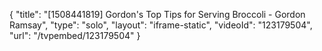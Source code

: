 {
    "title": "[1508441819] Gordon's Top Tips for Serving Broccoli - Gordon Ramsay",
    "type": "solo",
    "layout": "iframe-static",
    "videoId": "123179504",
    "url": "\/tvpembed\/123179504"
}